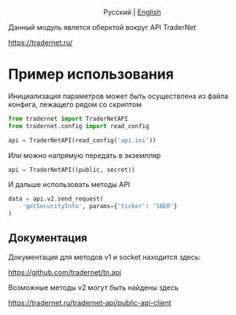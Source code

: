 <p style="text-align:center">Русский | <a href=https://github.com/youlooknicetoday/tradernet/tree/master/lang/english> English</a></p>

Данный модуль явлется оберктой вокруг API TraderNet

https://tradernet.ru/

# Пример использования
Инициализация параметров может быть осуществлена из файла конфига, лежащего рядом со скриптом
```python
from tradernet import TraderNetAPI
from tradernet.config import read_config

api = TraderNetAPI(read_config('api.ini'))
```
Или можно напрямую передать в экземпляр
```python
api = TraderNetAPI((public, secret))
```
И дальше использовать методы API
```python
data = api.v2.send_request(
    'getSecurityInfo', params={'ticker': 'SBER'}
)
```

## Документация

Документация для методов v1 и socket находится здесь:

https://github.com/tradernet/tn.api

Возможные методы v2 могут быть найдены здесь

https://tradernet.ru/tradernet-api/public-api-client

